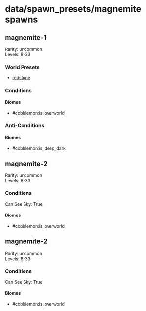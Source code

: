 # data/spawn_presets/magnemite spawns  
  
## magnemite-1  
Rarity: uncommon  
Levels: 8-33  
  
### World Presets  
* [redstone](/data/spawn_data/redstone.md)  
  
### Conditions  
  
#### Biomes  
  * #cobblemon:is_overworld
  
  
### Anti-Conditions  
  
#### Biomes  
  * #cobblemon:is_deep_dark
  
  
## magnemite-2  
Rarity: uncommon  
Levels: 8-33  
  
### Conditions  
Can See Sky: True  
  
#### Biomes  
  * #cobblemon:is_overworld
  
  
## magnemite-2  
Rarity: uncommon  
Levels: 8-33  
  
### Conditions  
Can See Sky: True  
  
#### Biomes  
  * #cobblemon:is_overworld
  
